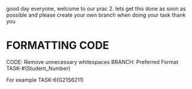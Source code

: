 good day everyone, welcome to our prac 2. lets get this done as soon as possible and please create your own branch when doing your task thank you

FORMATTING CODE
==============================================================
CODE:
Remove unnecessary whitespaces 
BRANCH:
Preferred Format 
TASK-#(Student_Number)

For example 
TASK-6(G21S6211)

